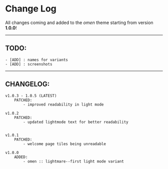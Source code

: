 # Change Log

All changes coming and added to the *omen* theme starting from version **1.0.0**!

<hr>

## TODO:

```
- [ADD] : names for variants
- [ADD] : screenshots
```

<hr>

## CHANGELOG:

```
v1.0.3 - 1.0.5 (LATEST)
    PATCHED:
        - improved readability in light mode

v1.0.2
    PATCHED:
        - updated lightmode text for better readability


v1.0.1
    PATCHED:
        - welcome page tiles being unreadable

v1.0.0
    ADDED:
        - omen :: lightmare--first light mode variant
```